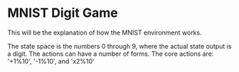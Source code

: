 # MNIST Digit Game
This will be the explanation of how the MNIST environment works.

The state space is the numbers 0 through 9, where the actual state output is a digit.
The actions can have a number of forms. The core actions are: '+1%10', '-1%10', and 'x2%10' 

